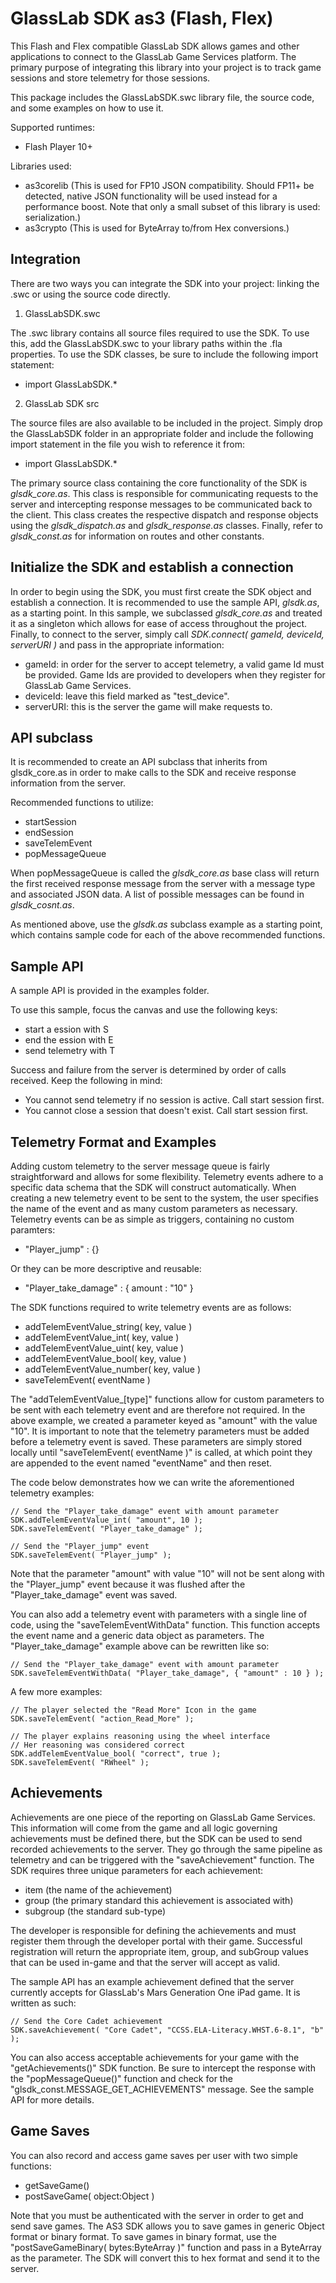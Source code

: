 GlassLab SDK as3 (Flash, Flex)
==============================

This Flash and Flex compatible GlassLab SDK allows games and other applications to connect to the GlassLab Game Services platform. The primary purpose of integrating this library into your project is to track game sessions and store telemetry for those sessions.

This package includes the GlassLabSDK.swc library file, the source code, and some examples on how to use it.

Supported runtimes:
- Flash Player 10+

Libraries used:
- as3corelib (This is used for FP10 JSON compatibility. Should FP11+ be detected, native JSON functionality will be used instead for a performance boost. Note that only a small subset of this library is used: serialization.)
- as3crypto (This is used for ByteArray to/from Hex conversions.)


Integration
-----------

There are two ways you can integrate the SDK into your project: linking the .swc or using the source code directly.

1) GlassLabSDK.swc

The .swc library contains all source files required to use the SDK. To use this, add the GlassLabSDK.swc to your library paths within the .fla properties. To use the SDK classes, be sure to include the following import statement:
- import GlassLabSDK.*

2) GlassLab SDK src

The source files are also available to be included in the project. Simply drop the GlassLabSDK folder in an appropriate folder and include the following import statement in the file you wish to reference it from:
- import GlassLabSDK.*

The primary source class containing the core functionality of the SDK is *glsdk_core.as*. This class is responsible for communicating requests to the server and intercepting response messages to be communicated back to the client. This class creates the respective dispatch and response objects using the *glsdk_dispatch.as* and *glsdk_response.as* classes. Finally, refer to *glsdk_const.as* for information on routes and other constants.


Initialize the SDK and establish a connection
---------------------------------------------

In order to begin using the SDK, you must first create the SDK object and establish a connection. It is recommended to use the sample API, *glsdk.as*, as a starting point. In this sample, we subclassed *glsdk_core.as* and treated it as a singleton which allows for ease of access throughout the project. Finally, to connect to the server, simply call *SDK.connect( gameId, deviceId, serverURI )* and pass in the appropriate information:
- gameId: in order for the server to accept telemetry, a valid game Id must be provided. Game Ids are provided to developers when they register for GlassLab Game Services.
- deviceId: leave this field marked as "test_device".
- serverURI: this is the server the game will make requests to.


API subclass
------------

It is recommended to create an API subclass that inherits from glsdk_core.as in order to make calls to the SDK and receive response information from the server.

Recommended functions to utilize:
- startSession
- endSession
- saveTelemEvent
- popMessageQueue

When popMessageQueue is called the *glsdk_core.as* base class will return the first received response message from the server with a message type and associated JSON data. A list of possible messages can be found in *glsdk_cosnt.as*.

As mentioned above, use the *glsdk.as* subclass example as a starting point, which contains sample code for each of the above recommended functions.


Sample API
----------

A sample API is provided in the examples folder.

To use this sample, focus the canvas and use the following keys:
- start a ession with S
- end the ession with E
- send telemetry with T

Success and failure from the server is determined by order of calls received. Keep the following in mind:
- You cannot send telemetry if no session is active. Call start session first.
- You cannot close a session that doesn't exist. Call start session first.


Telemetry Format and Examples
-----------------------------

Adding custom telemetry to the server message queue is fairly straightforward and allows for some flexibility. Telemetry events adhere to a specific data schema that the SDK will construct automatically. When creating a new telemetry event to be sent to the system, the user specifies the name of the event and as many custom parameters as necessary. Telemetry events can be as  simple as triggers, containing no custom paramters:
- "Player_jump" : {}
 
Or they can be more descriptive and reusable:
- "Player_take_damage" : { amount : "10" }

The SDK functions required to write telemetry events are as follows:
- addTelemEventValue_string( key, value )
- addTelemEventValue_int( key, value )
- addTelemEventValue_uint( key, value )
- addTelemEventValue_bool( key, value )
- addTelemEventValue_number( key, value )
- saveTelemEvent( eventName )

The "addTelemEventValue_[type]" functions allow for custom parameters to be sent with each telemetry event and are therefore not required. In the above example, we created a parameter keyed as "amount" with the value "10". It is important to note that the telemetry parameters must be added before a telemetry event is saved. These parameters are simply stored locally until "saveTelemEvent( eventName )" is called, at which point they are appended to the event named "eventName" and then reset.

The code below demonstrates how we can write the aforementioned telemetry examples:

```
// Send the "Player_take_damage" event with amount parameter
SDK.addTelemEventValue_int( "amount", 10 );
SDK.saveTelemEvent( "Player_take_damage" );

// Send the "Player_jump" event
SDK.saveTelemEvent( "Player_jump" );
```

Note that the parameter "amount" with value "10" will not be sent along with the "Player_jump" event because it was flushed after the "Player_take_damage" event was saved.

You can also add a telemetry event with parameters with a single line of code, using the "saveTelemEventWithData" function. This function accepts the event name and a generic data object as parameters. The "Player_take_damage" example above can be rewritten like so:

```
// Send the "Player_take_damage" event with amount parameter
SDK.saveTelemEventWithData( "Player_take_damage", { "amount" : 10 } );
```

A few more examples:

```
// The player selected the "Read More" Icon in the game
SDK.saveTelemEvent( "action_Read_More" );

// The player explains reasoning using the wheel interface
// Her reasoning was considered correct
SDK.addTelemEventValue_bool( "correct", true );
SDK.saveTelemEvent( "RWheel" );
```


Achievements
------------

Achievements are one piece of the reporting on GlassLab Game Services. This information will come from the game and all logic governing achievements must be defined there, but the SDK can be used to send recorded achievements to the server. They go through the same pipeline as telemetry and can be triggered with the "saveAchievement" function. The SDK requires three unique parameters for each achievement:
- item (the name of the achievement)
- group (the primary standard this achievement is associated with)
- subgroup (the standard sub-type)

The developer is responsible for defining the achievements and must register them through the developer portal with their game. Successful registration will return the appropriate item, group, and subGroup values that can be used in-game and that the server will accept as valid.

The sample API has an example achievement defined that the server currently accepts for GlassLab's Mars Generation One iPad game. It is written as such:

```
// Send the Core Cadet achievement
SDK.saveAchievement( "Core Cadet", "CCSS.ELA-Literacy.WHST.6-8.1", "b" );
```

You can also access acceptable achievements for your game with the "getAchievements()" SDK function. Be sure to intercept the response with the "popMessageQueue()" function and check for the "glsdk_const.MESSAGE_GET_ACHIEVEMENTS" message. See the sample API for more details.


Game Saves
----------

You can also record and access game saves per user with two simple functions:
- getSaveGame()
- postSaveGame( object:Object )

Note that you must be authenticated with the server in order to get and send save games. The AS3 SDK allows you to save games in generic Object format or binary format. To save games in binary format, use the "postSaveGameBinary( bytes:ByteArray )" function and pass in a ByteArray as the parameter. The SDK will convert this to hex format and send it to the server.